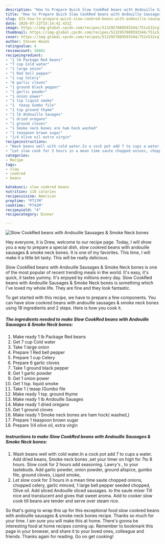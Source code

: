 ```yaml
---
description: "How to Prepare Quick Slow CookRed beans with Andouille Sausages &amp;amp;  Smoke Neck bones"
title: "How to Prepare Quick Slow CookRed beans with Andouille Sausages &amp;amp;  Smoke Neck bones"
slug: 631-how-to-prepare-quick-slow-cookred-beans-with-andouille-sausages-and-amp-smoke-neck-bones
date: 2020-07-22T15:14:42.431Z
image: https://img-global.cpcdn.com/recipes/5132957889593344/751x532cq70/slow-cookred-beans-with-andouille-sausages-smoke-neck-bones-recipe-main-photo.jpg
thumbnail: https://img-global.cpcdn.com/recipes/5132957889593344/751x532cq70/slow-cookred-beans-with-andouille-sausages-smoke-neck-bones-recipe-main-photo.jpg
cover: https://img-global.cpcdn.com/recipes/5132957889593344/751x532cq70/slow-cookred-beans-with-andouille-sausages-smoke-neck-bones-recipe-main-photo.jpg
author: Steven Woods
ratingvalue: 4
reviewcount: 16041
recipeingredient:
- "1 lb Package Red beans"
- "7 cup Cold water"
- "1 large onion"
- "1 Red bell pepper"
- "1 cup Celery"
- "6 garlic cloves"
- "1 ground black pepper"
- "1 garlic powder"
- "1 onion power"
- "1 tsp liquid smoke"
- "1  teasp Gumbo file"
- "1 tsp ground thyme"
- "1 lb Andouille Sauages"
- "1 dried oregano"
- "1 ground cloves"
- "1 Smoke neck bones are ham hock washed"
- "1 teaspoon brown sugar"
- "1/4 olive oil extra virgin"
recipeinstructions:
- "Wash beans well with cold water.In a cock pot add 7 to cups a water. Add dried beans,  Smoke neck bones ,set your timer on high for 7to 8 hours. Slow cook for 2 hours add seasoning. Lawry&#39;s , to your tastebuds. Add garlic powder, onion powder, ground allspice, gumbo file, ground cloves, Liquid smoke,"
- "Let slow cook for 3 hours in a mean time saute chopped onions, chopped celery,  garlic minced, 1 large bell pepper seeded chopped, Olive oil. Add sliced Andouille sliced sausages. to the saute mixer Till nice and translucent and gives that sweet aroma. Add to cooker   slow cook till beans are tender and serve over steam rice."
categories:
- Recipe
tags:
- slow
- cookred
- beans

katakunci: slow cookred beans 
nutrition: 118 calories
recipecuisine: American
preptime: "PT17M"
cooktime: "PT42M"
recipeyield: "4"
recipecategory: Dinner

---
```



![Slow CookRed beans with Andouille Sausages &amp;  Smoke Neck bones](https://img-global.cpcdn.com/recipes/5132957889593344/751x532cq70/slow-cookred-beans-with-andouille-sausages-smoke-neck-bones-recipe-main-photo.jpg)

Hey everyone, it is Drew, welcome to our recipe page. Today, I will show you a way to prepare a special dish, slow cookred beans with andouille sausages &amp;  smoke neck bones. It is one of my favorites. This time, I will make it a little bit tasty. This will be really delicious.



Slow CookRed beans with Andouille Sausages &amp;  Smoke Neck bones is one of the most popular of recent trending meals in the world. It's easy, it's quick, it tastes yummy. It's enjoyed by millions every day. Slow CookRed beans with Andouille Sausages &amp;  Smoke Neck bones is something which I've loved my whole life. They are fine and they look fantastic.


To get started with this recipe, we have to prepare a few components. You can have slow cookred beans with andouille sausages &amp;  smoke neck bones using 18 ingredients and 2 steps. Here is how you cook it.

<!--inarticleads1-->

##### The ingredients needed to make Slow CookRed beans with Andouille Sausages &amp;  Smoke Neck bones:

1. Make ready 1 lb Package Red beans
1. Get 7 cup Cold water
1. Take 1 large onion
1. Prepare 1 Red bell pepper
1. Prepare 1 cup Celery
1. Prepare 6 garlic cloves
1. Take 1 ground black pepper
1. Get 1 garlic powder
1. Get 1 onion power
1. Get 1 tsp. liquid smoke
1. Take 1 ( teasp )Gumbo file
1. Make ready 1 tsp. ground thyme
1. Make ready 1 lb Andouille Sauages
1. Make ready 1 dried oregano
1. Get 1 ground cloves
1. Make ready 1 Smoke neck bones are ham hock( washed,)
1. Prepare 1 teaspoon brown sugar
1. Prepare 1/4 olive oil, extra virgin




<!--inarticleads2-->

##### Instructions to make Slow CookRed beans with Andouille Sausages &amp;  Smoke Neck bones:

1. Wash beans well with cold water.In a cock pot add 7 to cups a water. Add dried beans,  Smoke neck bones ,set your timer on high for 7to 8 hours. Slow cook for 2 hours add seasoning. Lawry&#39;s , to your tastebuds. Add garlic powder, onion powder, ground allspice, gumbo file, ground cloves, Liquid smoke,
1. Let slow cook for 3 hours in a mean time saute chopped onions, chopped celery,  garlic minced, 1 large bell pepper seeded chopped, Olive oil. Add sliced Andouille sliced sausages. to the saute mixer Till nice and translucent and gives that sweet aroma. Add to cooker   slow cook till beans are tender and serve over steam rice.




So that's going to wrap this up for this exceptional food slow cookred beans with andouille sausages &amp;  smoke neck bones recipe. Thanks so much for your time. I am sure you will make this at home. There's gonna be interesting food at home recipes coming up. Remember to bookmark this page in your browser, and share it to your loved ones, colleague and friends. Thanks again for reading. Go on get cooking!
